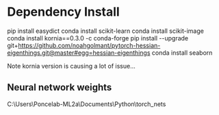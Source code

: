 # Dependency Install

pip install easydict
conda install scikit-learn
conda install scikit-image
conda install kornia==0.3.0 -c conda-forge
pip install --upgrade git+https://github.com/noahgolmant/pytorch-hessian-eigenthings.git@master#egg=hessian-eigenthings
conda install seaborn

Note kornia version is causing a lot of issue...

## Neural network weights
C:\Users\Poncelab-ML2a\Documents\Python\torch_nets

